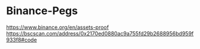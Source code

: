 # Binance-Pegs

https://www.binance.org/en/assets-proof \
https://bscscan.com/address/0x2170ed0880ac9a755fd29b2688956bd959f933f8#code
